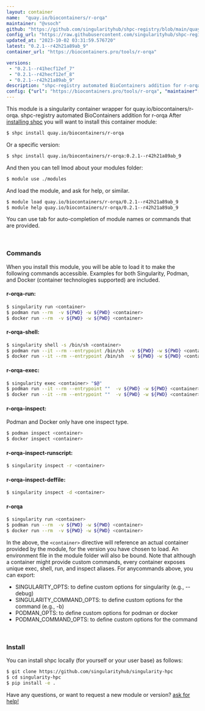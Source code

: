 ```yaml
---
layout: container
name:  "quay.io/biocontainers/r-orqa"
maintainer: "@vsoch"
github: "https://github.com/singularityhub/shpc-registry/blob/main/quay.io/biocontainers/r-orqa/container.yaml"
config_url: "https://raw.githubusercontent.com/singularityhub/shpc-registry/main/quay.io/biocontainers/r-orqa/container.yaml"
updated_at: "2023-10-02 03:31:59.576720"
latest: "0.2.1--r42h21a89ab_9"
container_url: "https://biocontainers.pro/tools/r-orqa"

versions:
 - "0.2.1--r41hecf12ef_7"
 - "0.2.1--r42hecf12ef_8"
 - "0.2.1--r42h21a89ab_9"
description: "shpc-registry automated BioContainers addition for r-orqa"
config: {"url": "https://biocontainers.pro/tools/r-orqa", "maintainer": "@vsoch", "description": "shpc-registry automated BioContainers addition for r-orqa", "latest": {"0.2.1--r42h21a89ab_9": "sha256:1130bc6c0649d6b8ab560d6291607acf332f87775e5d29bf8ab16414cc1df2ae"}, "tags": {"0.2.1--r41hecf12ef_7": "sha256:7a5479ea1c982cdbe57c58dab2235bfa7aa038f32e08a6ff1621aacfc0e57fbc", "0.2.1--r42hecf12ef_8": "sha256:6694ffb52109816c4f604690d8fcbb71163d49dbc7bd619bc9f090d7f2b879dd", "0.2.1--r42h21a89ab_9": "sha256:1130bc6c0649d6b8ab560d6291607acf332f87775e5d29bf8ab16414cc1df2ae"}, "docker": "quay.io/biocontainers/r-orqa"}
---
```


This module is a singularity container wrapper for quay.io/biocontainers/r-orqa.
shpc-registry automated BioContainers addition for r-orqa
After [installing shpc](#install) you will want to install this container module:


```bash
$ shpc install quay.io/biocontainers/r-orqa
```

Or a specific version:

```bash
$ shpc install quay.io/biocontainers/r-orqa:0.2.1--r42h21a89ab_9
```

And then you can tell lmod about your modules folder:

```bash
$ module use ./modules
```

And load the module, and ask for help, or similar.

```bash
$ module load quay.io/biocontainers/r-orqa/0.2.1--r42h21a89ab_9
$ module help quay.io/biocontainers/r-orqa/0.2.1--r42h21a89ab_9
```

You can use tab for auto-completion of module names or commands that are provided.

<br>

### Commands

When you install this module, you will be able to load it to make the following commands accessible.
Examples for both Singularity, Podman, and Docker (container technologies supported) are included.

#### r-orqa-run:

```bash
$ singularity run <container>
$ podman run --rm  -v ${PWD} -w ${PWD} <container>
$ docker run --rm  -v ${PWD} -w ${PWD} <container>
```

#### r-orqa-shell:

```bash
$ singularity shell -s /bin/sh <container>
$ podman run --it --rm --entrypoint /bin/sh  -v ${PWD} -w ${PWD} <container>
$ docker run --it --rm --entrypoint /bin/sh  -v ${PWD} -w ${PWD} <container>
```

#### r-orqa-exec:

```bash
$ singularity exec <container> "$@"
$ podman run --it --rm --entrypoint ""  -v ${PWD} -w ${PWD} <container> "$@"
$ docker run --it --rm --entrypoint ""  -v ${PWD} -w ${PWD} <container> "$@"
```

#### r-orqa-inspect:

Podman and Docker only have one inspect type.

```bash
$ podman inspect <container>
$ docker inspect <container>
```

#### r-orqa-inspect-runscript:

```bash
$ singularity inspect -r <container>
```

#### r-orqa-inspect-deffile:

```bash
$ singularity inspect -d <container>
```



#### r-orqa

```bash
$ singularity run <container>
$ podman run --rm  -v ${PWD} -w ${PWD} <container>
$ docker run --rm  -v ${PWD} -w ${PWD} <container>
```


In the above, the `<container>` directive will reference an actual container provided
by the module, for the version you have chosen to load. An environment file in the
module folder will also be bound. Note that although a container
might provide custom commands, every container exposes unique exec, shell, run, and
inspect aliases. For anycommands above, you can export:

 - SINGULARITY_OPTS: to define custom options for singularity (e.g., --debug)
 - SINGULARITY_COMMAND_OPTS: to define custom options for the command (e.g., -b)
 - PODMAN_OPTS: to define custom options for podman or docker
 - PODMAN_COMMAND_OPTS: to define custom options for the command

<br>

### Install

You can install shpc locally (for yourself or your user base) as follows:

```bash
$ git clone https://github.com/singularityhub/singularity-hpc
$ cd singularity-hpc
$ pip install -e .
```

Have any questions, or want to request a new module or version? [ask for help!](https://github.com/singularityhub/singularity-hpc/issues)